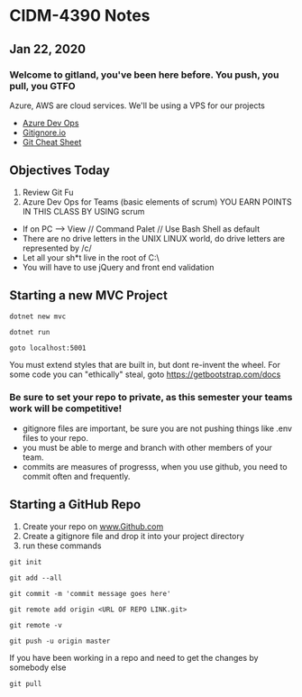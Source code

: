 # CIDM-4390 Notes

## Jan 22, 2020

### Welcome to gitland, you've been here before. You push, you pull, you GTFO

Azure, AWS are cloud services. We'll be using a VPS for our projects

* [Azure Dev Ops](https://azure.microsoft.com/en-us/services/devops/)
* [Gitignore.io](http://gitignore.io/)
* [Git Cheat Sheet](https://www.atlassian.com/git/tutorials/atlassian-git-cheatsheet)

## Objectives Today
1. Review Git Fu
2. Azure Dev Ops for Teams (basic elements of scrum) YOU EARN POINTS IN THIS CLASS BY USING scrum

- If on PC --> View // Command Palet // Use Bash Shell as default
- There are no drive letters in the UNIX LINUX world, do drive letters are represented by /c/
- Let all your sh*t live in the root of C:\
- You will have to use jQuery and front end validation

## Starting a new MVC Project
```
dotnet new mvc
```
```
dotnet run
```
```
goto localhost:5001
```
You must extend styles that are built in, but dont re-invent the wheel.
For some code you can "ethically" steal, goto https://getbootstrap.com/docs

### Be sure to set your repo to private, as this semester your teams work will be competitive!

- gitignore files are important, be sure you are not pushing things like .env files to your repo.
- you must be able to merge and branch with other members of your team.
- commits are measures of progresss, when you use github, you need to commit often and frequently.

## Starting a GitHub Repo
1. Create your repo on www.Github.com
2. Create a gitignore file and drop it into your project directory
3. run these commands
```
git init
```
```
git add --all
```
```
git commit -m 'commit message goes here'
```
```
git remote add origin <URL OF REPO LINK.git>
```
```
git remote -v
```
```
git push -u origin master
```
If you have been working in a repo and need to get the changes by somebody else
```
git pull
```
